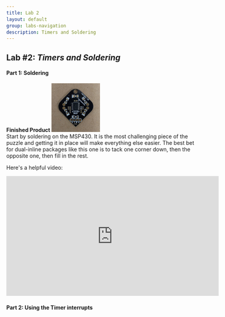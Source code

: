 ```yaml
---
title: Lab 2
layout: default
group: labs-navigation
description: Timers and Soldering
---
```


## Lab #2: _Timers and Soldering_

#### Part 1: Soldering

<div class="row">
<div class="col-md-3">
<b>Finished Product</b>
<a href="Pendant.png" class="thumbnail">
<img src="Pendant.png" alt="Finshed product" height="128"></a>
</div>
<div class="col-md-9">
Start by soldering on the MSP430. It is the most challenging piece of the puzzle and getting it
in place will make everything else easier. The best bet for dual-inline packages like this one
is to tack one corner down, then the opposite one, then fill in the rest. 

</div>
</div>

Here's a helpful video:

<iframe width="560" height="315" src="https://www.youtube.com/embed/7B_-qmJLfng"
frameborder="0" allowfullscreen></iframe>


#### Part 2: Using the Timer interrupts




